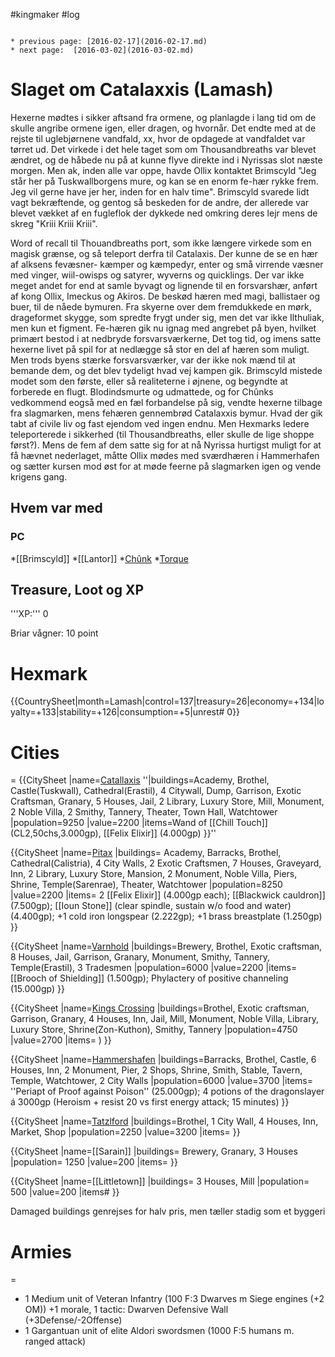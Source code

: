 #kingmaker #log

```ad-info

* previous page: [2016-02-17](2016-02-17.md)
* next page:  [2016-03-02](2016-03-02.md) 
```

# Slaget om Catalaxxis (Lamash)  
Hexerne mødtes i sikker aftsand fra ormene, og planlagde i lang tid om de skulle angribe ormene igen, eller dragen, og hvornår. Det endte med at de rejste til uglebjørnene vandfald, xx, hvor de opdagede at vandfaldet var tørret ud. Det virkede i det hele taget som om Thousandbreaths var blevet ændret, og de håbede nu på at kunne flyve direkte ind i Nyrissas slot næste morgen. Men ak, inden alle var oppe, havde Ollix kontaktet Brimscyld "Jeg står her på Tuskwallborgens mure, og kan se en enorm fe-hær rykke frem. Jeg vil gerne have jer her, inden for en halv time". Brimscyld svarede lidt vagt bekræftende, og gentog så beskeden for de andre, der allerede var blevet vækket af en fugleflok der dykkede ned omkring deres lejr mens de skreg "Kriii Kriii Kriii".
Word of recall til Thouandbreaths port, som ikke længere virkede som en magisk grænse, og så teleport derfra til Catalaxis. Der kunne de se en hær af alksens fevæsner- kæmper og kæmpedyr, enter og små virrende væsner med vinger, wiil-owisps og satyrer, wyverns og quicklings. Der var ikke meget andet for end at samle byvagt og lignende til en forsvarshær, anført af kong Ollix, Imeckus og Akiros. De beskød hæren med magi, ballistaer og buer, til de nåede bymuren. Fra skyerne over dem fremdukkede en mørk, drageformet skygge, som spredte frygt under sig, men det var ikke Ilthuliak, men kun et figment.
Fe-hæren gik nu ignag med angrebet på byen, hvilket primært bestod i at nedbryde forsvarsværkerne, Det tog tid, og imens satte hexerne livet på spil for at nedlægge så stor en del af hæren som  muligt. Men trods byens stærke forsvarsværker, var der ikke nok mænd til at bemande dem, og det blev tydeligt hvad vej kampen gik. Brimscyld mistede modet som den første, eller så realiteterne i øjnene, og begyndte at forberede en flugt. Blodindsmurte og udmattede, og for Chûnks vedkommend eogså med en fæl forbandelse på sig, vendte hexerne tilbage fra slagmarken, mens fehæren gennembrød Catalaxxis bymur. Hvad der gik tabt af civile liv og fast ejendom ved ingen endnu. Men Hexmarks ledere teleporterede i sikkerhed (til Thousandbreaths, eller skulle de lige shoppe først?). Mens de fem af dem satte sig for at nå Nyrissa hurtigst muligt for at få hævnet nederlaget, måtte Ollix mødes med sværdhæren i Hammerhafen og sætter kursen mod øst for at møde feerne på slagmarken igen og vende krigens gang.     
## Hvem var med 
### PC 
 
*[[Brimscyld]]
*[[Lantor]]
*[Chûnk](Chûnk%20Van%20Der%20Hamer.md)
*[Torque](Torque%20Firebrand.md)
## Treasure, Loot og XP 
'''XP:''' 0
Briar vågner: 10 point
# Hexmark  
{{CountrySheet|month=Lamash|control=137|treasury=26|economy=+134|loyalty=+133|stability=+126|consumption=+5|unrest# 0}} 
            
 
# Cities  
=
{{CitySheet
|name=[Catallaxis](Catallaxis.md)
''|buildings=Academy, Brothel, Castle(Tuskwall), Cathedral(Erastil), 4 Citywall, Dump, Garrison, Exotic Craftsman, Granary, 5 Houses, Jail, 2 Library, Luxury Store, Mill, Monument, 2 Noble Villa, 2 Smithy, Tannery, Theater, Town Hall, Watchtower
|population=9250
|value=2200
|items=Wand of [[Chill Touch]] (CL2,50chs,3.000gp), [[Felix Elixir]] (4.000gp)
}}''
{{CitySheet
|name=[Pitax](Pitax.md)
|buildings= Academy, Barracks, Brothel, Cathedral(Calistria), 4 City Walls, 2 Exotic Craftsmen, 7 Houses, Graveyard, Inn, 2 Library, Luxury Store, Mansion, 2 Monument, Noble Villa, Piers, Shrine, Temple(Sarenrae), Theater, Watchtower
|population=8250
|value=2200
|items= 2 [[Felix Elixir]] (4.000gp each); [[Blackwick cauldron]] (7.500gp); [[Ioun Stone]] (clear spindle, sustain w/o food and water) (4.400gp);  +1 cold iron longspear (2.222gp); +1 brass breastplate (1.250gp)
}}
{{CitySheet
|name=[Varnhold](Varnhold.md)
|buildings=Brewery, Brothel, Exotic craftsman, 8 Houses, Jail, Garrison, Granary, Monument, Smithy, Tannery, Temple(Erastil), 3 Tradesmen
|population=6000
|value=2200
|items=[[Brooch of Shielding]] (1.500gp); Phylactery of positive channeling (15.000gp)
}}
{{CitySheet
|name=[Kings Crossing](Kings%20Crossing.md)
|buildings=Brothel, Exotic craftsman, Garrison, Granary, 4 Houses, Inn, Jail, Mill, Monument, Noble Villa, Library, Luxury Store, Shrine(Zon-Kuthon), Smithy, Tannery 
|population=4750
|value=2700
|items= )
}}
{{CitySheet
|name=[Hammershafen](Hammershafen.md)
|buildings=Barracks, Brothel, Castle, 6 Houses, Inn, 2 Monument, Pier, 2 Shops, Shrine, Smith, Stable, Tavern, Temple, Watchtower, 2 City Walls
|population=6000
|value=3700
|items= ''Periapt of Proof against Poison'' (25.000gp); 4 potions of the dragonslayer á 3000gp (Heroism + resist 20 vs first energy attack; 15 minutes)
}}
{{CitySheet
|name=[Tatzlford](Tatzlford.md)
|buildings=Brothel, 1 City Wall, 4 Houses, Inn, Market, Shop
|population=2250
|value=3200
|items=
}}
{{CitySheet
|name=[[Sarain]]
|buildings= Brewery, Granary, 3 Houses
|population= 1250
|value=200
|items=
}}
{{CitySheet
|name=[[Littletown]]
|buildings= 3 Houses, Mill
|population= 500
|value=200
|items# }}
Damaged buildings genrejses for halv pris, men tæller stadig som et byggeri
 
# Armies 
=
* 1 Medium unit of Veteran Infantry (100 F:3 Dwarves m Siege engines (+2 OM)) +1 morale, 1 tactic: Dwarven Defensive Wall (+3Defense/-2Offense)
* 1 Gargantuan unit of elite Aldori swordsmen (1000 F:5 humans m. ranged attack)
